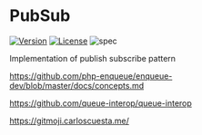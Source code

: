 # PubSub 

[![Version](https://poser.pugx.org/alfiesal/pubsub/version)](//packagist.org/packages/alfiesal/pubsub)
[![License](https://poser.pugx.org/alfiesal/pubsub/license)](//packagist.org/packages/alfiesal/pubsub)
![spec](https://github.com/alfiesal/pubsub/workflows/spec/badge.svg)

Implementation of publish subscribe pattern

https://github.com/php-enqueue/enqueue-dev/blob/master/docs/concepts.md

https://github.com/queue-interop/queue-interop


https://gitmoji.carloscuesta.me/